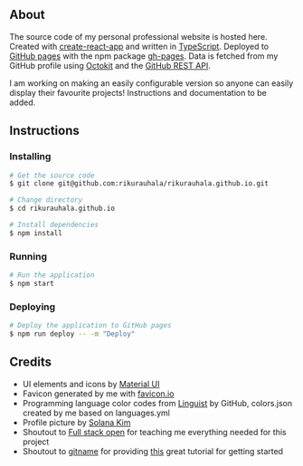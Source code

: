 ## About

The source code of my personal professional website is hosted here. Created with [create-react-app](https://create-react-app.dev/docs/adding-typescript/) and written in [TypeScript](https://www.typescriptlang.org/). Deployed to [GitHub pages](https://pages.github.com/) with the npm package [gh-pages](https://github.com/tschaub/gh-pages). Data is fetched from my GitHub profile using [Octokit](https://github.com/octokit/octokit.js) and the [GitHub REST API](https://docs.github.com/en/rest).

I am working on making an easily configurable version so anyone can easily display their favourite projects! Instructions and documentation to be added.

## Instructions

### Installing

```bash
# Get the source code
$ git clone git@github.com:rikurauhala/rikurauhala.github.io.git

# Change directory
$ cd rikurauhala.github.io

# Install dependencies
$ npm install
```

### Running

```bash
# Run the application
$ npm start
```

### Deploying

```bash
# Deploy the application to GitHub pages
$ npm run deploy -- -m "Deploy"
```

## Credits

- UI elements and icons by [Material UI](https://mui.com/)  
- Favicon generated by me with [favicon.io](https://favicon.io/favicon-generator/)  
- Programming language color codes from [Linguist](https://github.com/github/linguist/blob/master/lib/linguist/languages.yml) by GitHub, colors.json created by me based on languages.yml
- Profile picture by [Solana Kim](https://github.com/Solanakim)
- Shoutout to [Full stack open](https://fullstackopen.com/en/) for teaching me everything needed for this project
- Shoutout to [gitname](https://github.com/gitname) for providing [this](https://github.com/gitname/react-gh-pages#readme) great tutorial for getting started
